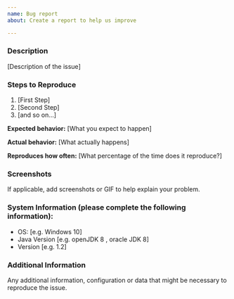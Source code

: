 ```yaml
---
name: Bug report
about: Create a report to help us improve

---
```


### Description

[Description of the issue]

### Steps to Reproduce

1. [First Step]
2. [Second Step]
3. [and so on...]

**Expected behavior:** [What you expect to happen]

**Actual behavior:** [What actually happens]

**Reproduces how often:** [What percentage of the time does it reproduce?]

### Screenshots
If applicable, add screenshots or GIF to help explain your problem.

### System Information (please complete the following information):
 - OS: [e.g. Windows 10]
 - Java Version [e.g. openJDK 8 , oracle JDK 8]
 - Version [e.g. 1.2]

### Additional Information

Any additional information, configuration or data that might be necessary to reproduce the issue.

